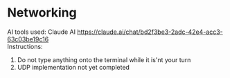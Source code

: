 # Networking  
AI tools used: Claude AI https://claude.ai/chat/bd2f3be3-2adc-42e4-acc3-63c03be19c16  
Instructions:  
1. Do not type anything onto the terminal while it is'nt your turn  
2. UDP implementation not yet completed  